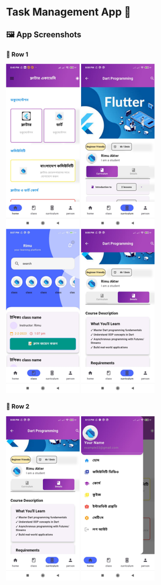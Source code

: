 # Task Management App 📖



## 🖼 App Screenshots

### 🔹 Row 1
<p float="left">
  <img src="assets/screenshots/home.jpg" width="200"/>
  <img src="assets/screenshots/curriculam.jpg" width="200"/>
  <img src="assets/screenshots/class.jpg" width="200"/>
  <img src="assets/screenshots/detail.jpg" width="200"/>
</p>

### 🔹 Row 2
<p float="left">
  <img src="assets/screenshots/detail.jpg" width="200"/>
  <img src="assets/screenshots/drawer.jpg" width="200"/>
</p>




